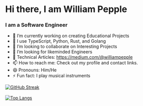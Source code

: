 # Hi there, I am William Pepple
### I am a Software Engineer

<!--
**williampepple1/williampepple1** is a ✨ _special_ ✨ repository because its `README.md` (this file) appears on your GitHub profile.


-->

- 🔭 I’m currently working on creating Educational Projects
- 🌱 I use TypeScript, Python, Rust, and Golang
- 👯 I’m looking to collaborate on Interesting Projects
- 🤔 I’m looking for likeminded Engineers
- 💬 Technical Articles: https://medium.com/@williampepple
- 📫 How to reach me: Check out my profile and contact links.
- 😄 Pronouns: Him/He
- ⚡ Fun fact: I play musical instruments



 [![GitHub Streak](https://github-readme-streak-stats.herokuapp.com/?user=williampepple1&theme=nightowl)](https://git.io/streak-stats)&nbsp; &nbsp; &nbsp; &nbsp; &nbsp;
 <br>
 <br>
 [![Top Langs](https://github-readme-stats.vercel.app/api/top-langs/?username=williampepple1&layout=compact&card_width=445)](https://github.com/williampepple1/github-readme-stats)
